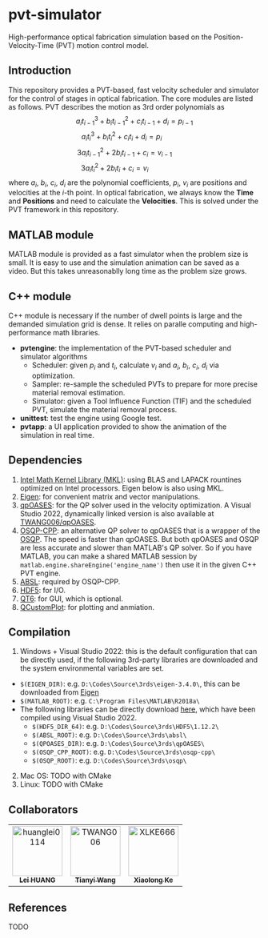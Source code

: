 # pvt-simulator
High-performance optical fabrication simulation based on the Position-Velocity-Time (PVT) motion control model.

## Introduction
This repository provides a PVT-based, fast velocity scheduler and simulator for the control of stages in optical fabrication. The core modules are listed as follows. PVT describes the motion as 3rd order polynomials as
$$a_{i}t_{i-1}^3+b_{i}t_{i-1}^2+c_{i}t_{i-1}+d_{i}=p_{i-1}$$
$$a_{i}t_{i}^3+b_{i}t_{i}^2+c_{i}t_{i}+d_{i}=p_{i}~~~~~~~~~~~~~$$
$$3a_{i}t_{i-1}^2+2b_{i}t_{i-1}+c_{i}=v_{i-1}~~~~~~~~~~$$
$$3a_{i}t_{i}^2+2b_{i}t_{i}+c_{i}=v_{i}~~~~~~~~~~~~~~~~~~~~$$
where $a_{i}$, $b_{i}$, $c_{i}$, $d_{i}$ are the polynomial coefficients, $p_{i}$, $v_{i}$ are positions and velocities at the $i$-th point. In optical fabrication, we always know the **Time** and **Positions** and need to calculate the **Velocities**. This is solved under the PVT framework in this repository. 

## MATLAB module
MATLAB module is provided as a fast simulator when the problem size is small. It is easy to use and the simulation animation can be saved as a video. But this takes unreasonablly long time as the problem size grows.

## C++ module
C++ module is necessary if the number of dwell points is large and the demanded simulation grid is dense. It relies on paralle computing and high-performance math libraries.
- **pvtengine**: the implementation of the PVT-based scheduler and simulator algorithms
  - Scheduler: given $p_{i}$ and $t_{i}$, calculate $v_{i}$ and $a_{i}$, $b_{i}$, $c_{i}$, $d_{i}$ via optimization.
  - Sampler: re-sample the scheduled PVTs to prepare for more precise material removal estimation.
  - Simulator: given a Tool Influence Function (TIF) and the scheduled PVT, simulate the material removal process.
- **unittest**: test the engine using Google test.
- **pvtapp**: a UI application provided to show the animation of the simulation in real time.

## Dependencies
1. [Intel Math Kernel Library (MKL)](https://www.intel.com/content/www/us/en/developer/tools/oneapi/toolkits.html): using BLAS and LAPACK rountines optimized on Intel processors. Eigen below is also using MKL.
2. [Eigen](https://eigen.tuxfamily.org/index.php?title=Main_Page): for convenient matrix and vector manipulations.
3. [qpOASES](https://github.com/coin-or/qpOASES.git): for the QP solver used in the velocity optimization. A Visual Studio 2022, dynamically linked version is also available at [TWANG006/qpOASES](https://github.com/TWANG006/qpOASES.git).
4. [OSQP-CPP](https://github.com/google/osqp-cpp.git): an alternative QP solver to qpOASES that is a wrapper of the [OSQP](https://github.com/osqp/osqp.git). The speed is faster than qpOASES. But both qpOASES and OSQP are less accurate and slower than MATLAB's QP solver. So if you have MATLAB, you can make a shared MATLAB session by `matlab.engine.shareEngine('engine_name')` then use it in the given C++ PVT engine. 
5. [ABSL](https://github.com/abseil/abseil-cpp.git): required by OSQP-CPP.
6. [HDF5](https://www.hdfgroup.org/solutions/hdf5/): for I/O.
7. [QT6](https://www.qt.io/download): for GUI, which is optional.
8. [QCustomPlot](https://www.qcustomplot.com/): for plotting and anmiation.

## Compilation
1. Windows + Visual Studio 2022: this is the default configuration that can be directly used, if the following 3rd-party libraries are downloaded and the system environmental variables are set.
  - `$(EIGEN_DIR)`: e.g. `D:\Codes\Source\3rds\eigen-3.4.0\`, this can be downloaded from [Eigen](https://eigen.tuxfamily.org/index.php?title=Main_Page)
  - `$(MATLAB_ROOT)`: e.g. `C:\Program Files\MATLAB\R2018a\`
  - The following libraries can be directly download [here](https://1drv.ms/u/s!Auz9JrLySuJUiNpnkbVkB_oH1oudow?e=7D3Tea), which have been compiled using Visual Studio 2022.
    - `$(HDF5_DIR_64)`: e.g. `D:\Codes\Source\3rds\HDF5\1.12.2\`
    - `$(ABSL_ROOT)`: e.g. `D:\Codes\Source\3rds\absl\`
    - `$(QPOASES_DIR)`: e.g. `D:\Codes\Source\3rds\qpOASES\`
    - `$(OSQP_CPP_ROOT)`: e.g. `D:\Codes\Source\3rds\osqp-cpp\`
    - `$(OSQP_ROOT)`: e.g. `D:\Codes\Source\3rds\osqp\`

2. Mac OS: TODO with CMake
3. Linux: TODO with CMake

## Collaborators
<!-- readme: collaborators -start -->
<table>
<tr>
    <td align="center">
        <a href="https://github.com/huanglei0114">
            <img src="https://avatars.githubusercontent.com/u/6254810?v=4" width="100;" alt="huanglei0114"/>
            <br />
            <sub><b>Lei HUANG</b></sub>
        </a>
    </td>
    <td align="center">
        <a href="https://github.com/TWANG006">
            <img src="https://avatars.githubusercontent.com/u/10113392?v=4" width="100;" alt="TWANG006"/>
            <br />
            <sub><b>Tianyi Wang</b></sub>
        </a>
    </td>
    <td align="center">
        <a href="https://github.com/XLKE666">
            <img src="https://avatars.githubusercontent.com/u/85376795?v=4" width="100;" alt="XLKE666"/>
            <br />
            <sub><b>Xiaolong Ke</b></sub>
        </a>
    </td></tr>
</table>
<!-- readme: collaborators -end -->

## References
TODO
